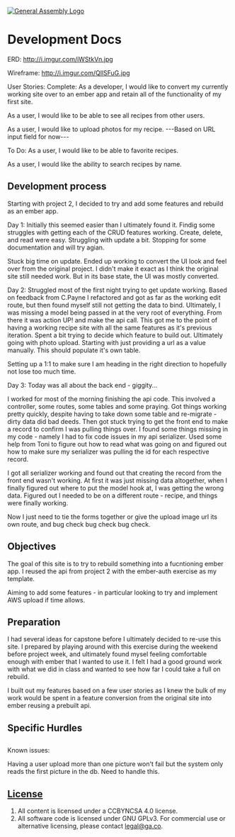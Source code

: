 [![General Assembly Logo](https://camo.githubusercontent.com/1a91b05b8f4d44b5bbfb83abac2b0996d8e26c92/687474703a2f2f692e696d6775722e636f6d2f6b6538555354712e706e67)](https://generalassemb.ly/education/web-development-immersive)

# Development Docs

ERD: http://i.imgur.com/iWStkVn.jpg

Wireframe: http://i.imgur.com/QllSFuG.jpg

User Stories:
Complete:
As a developer, I would like to convert my currently working site over to an ember app and retain all of the functionality of my first site.

As a user, I would like to be able to see all recipes from other users.

As a user, I would like to upload photos for my recipe.
---Based on URL input field for now---

To Do:
As a user, I would like to be able to favorite recipes.

As a user, I would like the ability to search recipes by name.



## Development process

Starting with project 2, I decided to try and add some features and rebuild as an ember app.

Day 1:
Initially this seemed easier than I ultimately found it. Findig some struggles with getting each of the CRUD features working.
Create, delete, and read were easy. Struggling with update a bit. Stopping for some documentation and will try agian.

Stuck big time on update. Ended up working to convert the UI look and feel over from the original project. I didn't make it exact as I think the original site still needed work. But in its base state, the UI was mostly converted.

Day 2:
Struggled most of the first night trying to get update working. Based on feedback from C.Payne I refactored and got as far as the working edit route, but then found myself still not getting the data to bind. Ultimately, I was missing a model being passed
in at the very root of everything. From there it was action UP! and make the api call. This got me to the point of having a working recipe site with all the same features as it's previous iteration. Spent a bit trying to decide which feature to build out. Ultimately going with photo upload. Starting with just providing a url as a value manually. This should populate it's own table.

Setting up a 1:1 to make sure I am heading in the right direction to hopefully not lose too much time.

Day 3:
Today was all about the back end - giggity...

I worked for most of the morning finishing the api code. This involved a controller, some routes, some tables and some praying.
Got things working pretty quickly, despite having to take down some table and re-migrate - dirty data did bad deeds. Then got stuck trying to get the front end to make a record to confirm I was pulling things over. I found some things missing in my code - namely I had to fix code issues in my api serializer. Used some help from Toni to figure out how to read what was going on and figured out how to make sure my serializer was pulling the id for each respective record.

I got all serializer working and found out that creating the record from the front end wasn't working. At first it was just missing data altogether, when I finally figured out where to put the model hook at, I was getting the wrong data. Figured out I needed to be on a different route - recipe, and things were finally working.

Now I just need to tie the forms together or give the upload image url its own route, and bug check bug check bug check.

## Objectives

The goal of this site is to try to rebuild something into a fucntioning ember app. I reused the api from project 2 with the ember-auth exercise as my template.

Aiming to add some features - in particular looking to try and implement AWS upload if time allows.

## Preparation

I had several ideas for capstone before I ultimately decided to re-use this site. I prepared by playing around with this exercise during the weekend before project week, and ultimately found mysel feeling comfortable enough with ember that I wanted to use it. I felt I had a good ground work with what we did in class and wanted to see how far I could take a full on rebuild.

I built out my features based on a few user stories as I knew the bulk of my work would be spent in a feature conversion from the original site into ember reusing a prebuilt api.

## Specific Hurdles

##
Known issues:

Having a user upload more than one picture won't fail but the system only reads the first picture in the db. Need to handle this.

## [License](LICENSE)

1.  All content is licensed under a CC­BY­NC­SA 4.0 license.
1.  All software code is licensed under GNU GPLv3. For commercial use or
    alternative licensing, please contact legal@ga.co.
